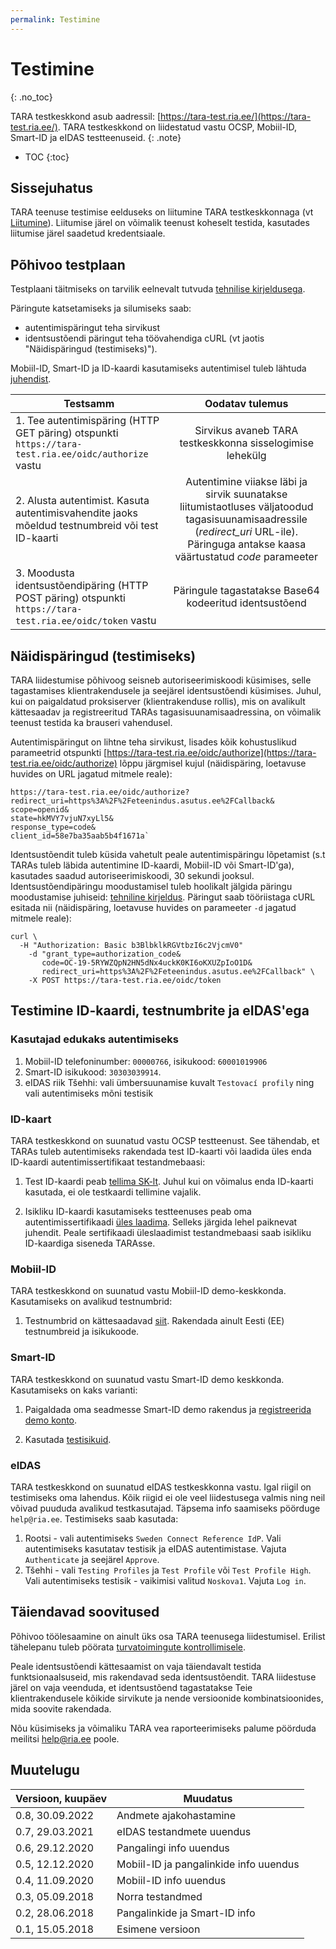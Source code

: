 ```yaml
---
permalink: Testimine
---
```


# Testimine
{: .no_toc}

TARA testkeskkond asub aadressil: [https://tara-test.ria.ee/](https://tara-test.ria.ee/). TARA testkeskkond on liidestatud vastu OCSP, Mobiil-ID, Smart-ID ja eIDAS testteenuseid.
{: .note}

- TOC
{:toc}

## Sissejuhatus

TARA teenuse testimise eelduseks on liitumine TARA testkeskkonnaga (vt [Liitumine](Liitumine)). Liitumise järel on võimalik teenust koheselt testida, kasutades liitumise järel saadetud kredentsiaale.

## Põhivoo testplaan

Testplaani täitmiseks on tarvilik eelnevalt tutvuda [tehnilise kirjeldusega](TehnilineKirjeldus).

Päringute katsetamiseks ja silumiseks saab: <br>

- autentimispäringut teha sirvikust
- identsustõendi päringut teha töövahendiga cURL (vt jaotis "Näidispäringud (testimiseks)").

Mobiil-ID, Smart-ID ja ID-kaardi kasutamiseks autentimisel tuleb lähtuda [juhendist](https://www.id.ee/artikkel/teenuste-testimine/).

| Testsamm                                                                                                  |                                                                                    Oodatav tulemus                                                                                    |
|-----------------------------------------------------------------------------------------------------------|:-------------------------------------------------------------------------------------------------------------------------------------------------------------------------------------:|
| 1. Tee autentimispäring (HTTP GET päring) otspunkti `https://tara-test.ria.ee/oidc/authorize` vastu       |                                                               Sirvikus avaneb TARA testkeskkonna sisselogimise lehekülg                                                               | 
| 2. Alusta autentimist. Kasuta autentimisvahendite jaoks mõeldud testnumbreid või test ID-kaarti           | Autentimine viiakse läbi ja sirvik suunatakse liitumistaotluses väljatoodud tagasisuunamisaadressile (*redirect_uri* URL-ile). Päringuga antakse kaasa väärtustatud *code* parameeter |
| 3. Moodusta identsustõendipäring (HTTP POST päring) otspunkti `https://tara-test.ria.ee/oidc/token` vastu |                                                                Päringule tagastatakse Base64 kodeeritud identsustõend                                                                 |

## Näidispäringud (testimiseks)

TARA liidestumise põhivoog seisneb autoriseerimiskoodi küsimises, selle tagastamises klientrakendusele ja seejärel identsustõendi küsimises. Juhul, kui on paigaldatud proksiserver (klientrakenduse rollis), mis on avalikult kättesaadav ja registreeritud TARAs tagasisuunamisaadressina, on võimalik teenust testida ka brauseri vahendusel.

Autentimispäringut on lihtne teha sirvikust, lisades kõik kohustuslikud parameetrid otspunkti [https://tara-test.ria.ee/oidc/authorize](https://tara-test.ria.ee/oidc/authorize) lõppu järgmisel kujul (näidispäring, loetavuse huvides on URL jagatud mitmele reale):

````
https://tara-test.ria.ee/oidc/authorize?
redirect_uri=https%3A%2F%2Feteenindus.asutus.ee%2FCallback&
scope=openid&
state=hkMVY7vjuN7xyLl5&
response_type=code&
client_id=58e7ba35aab5b4f1671a`
````

Identsustõendit tuleb küsida vahetult peale autentimispäringu lõpetamist (s.t TARAs tuleb läbida autentimine ID-kaardi, Mobiil-ID või Smart-ID'ga), kasutades saadud autoriseerimiskoodi, 30 sekundi jooksul. Identsustõendipäringu moodustamisel tuleb hoolikalt jälgida päringu moodustamise juhiseid: [tehniline kirjeldus](TehnilineKirjeldus). Päringut saab tööriistaga cURL esitada nii (näidispäring, loetavuse huvides on parameeter `-d` jagatud mitmele reale):

````
curl \
  -H "Authorization: Basic b3BlbklkRGVtbzI6c2VjcmV0"
	-d "grant_type=authorization_code&
	   code=OC-19-5RYWZQpN2HN5dNx4uckK0KI6oKXUZpIoO1D&
	   redirect_uri=https%3A%2F%2Feteenindus.asutus.ee%2FCallback" \
	-X POST https://tara-test.ria.ee/oidc/token
````

## Testimine ID-kaardi, testnumbrite ja eIDAS'ega

### Kasutajad edukaks autentimiseks

1. Mobiil-ID telefoninumber: `00000766`, isikukood: `60001019906`
2. Smart-ID isikukood: `30303039914`.
3. eIDAS riik Tšehhi: vali ümbersuunamise kuvalt `Testovací profily` ning vali autentimiseks mõni testisik

### ID-kaart

TARA testkeskkond on suunatud vastu OCSP testteenust. See tähendab, et TARAs tuleb autentimiseks rakendada test ID-kaarti või laadida üles enda ID-kaardi autentimissertifikaat testandmebaasi:

1. Test ID-kaardi peab [tellima SK-lt](https://www.sk.ee/teenused/testkaardid/). Juhul kui on võimalus enda ID-kaarti kasutada, ei ole testkaardi tellimine vajalik.

2. Isikliku ID-kaardi kasutamiseks testteenuses peab oma autentimissertifikaadi [üles laadima](https://demo.sk.ee/upload_cert/). Selleks järgida lehel paiknevat juhendit. Peale sertifikaadi üleslaadimist testandmebaasi saab isikliku ID-kaardiga siseneda TARAsse.

### Mobiil-ID

TARA testkeskkond on suunatud vastu Mobiil-ID demo-keskkonda. Kasutamiseks on avalikud testnumbrid:

1. Testnumbrid on kättesaadavad [siit](https://github.com/SK-EID/MID/wiki/Test-number-for-automated-testing-in-DEMO). Rakendada ainult Eesti (EE) testnumbreid ja isikukoode.

### Smart-ID

TARA testkeskkond on suunatud vastu Smart-ID demo keskkonda. Kasutamiseks on kaks varianti:

1. Paigaldada oma seadmesse Smart-ID demo rakendus ja [registreerida demo konto](https://github.com/SK-EID/smart-id-documentation/wiki/Smart-ID-demo#getting-started).

2. Kasutada [testisikuid](https://github.com/SK-EID/smart-id-documentation/wiki/Environment-technical-parameters#test-accounts-for-automated-testing).

### eIDAS

TARA testkeskkond on suunatud eIDAS testkeskkonna vastu. Igal riigil on testimiseks oma lahendus. Kõik riigid ei ole veel liidestusega valmis ning neil võivad puududa avalikud testkasutajad. Täpsema info saamiseks pöörduge `help@ria.ee`. Testimiseks saab kasutada:  

1. Rootsi - vali autentimiseks `Sweden Connect Reference IdP`. Vali autentimiseks kasutatav testisik ja eIDAS autentimistase. Vajuta `Authenticate` ja seejärel `Approve`.
2. Tšehhi - vali `Testing Profiles` ja `Test Profile` või `Test Profile High`. Vali autentimiseks testisik - vaikimisi valitud `Noskova1`. Vajuta `Log in`.

## Täiendavad soovitused

Põhivoo töölesaamine on ainult üks osa TARA teenusega liidestumisel. Erilist tähelepanu tuleb pöörata [turvatoimingute kontrollimisele](https://e-gov.github.io/TARA-Doku/TehnilineKirjeldus#5-turvatoimingud).

Peale identsustõendi kättesaamist on vaja täiendavalt testida funktsionaalsuseid, mis rakendavad seda identsustõendit. TARA liidestuse järel on vaja veenduda, et identsustõend tagastatakse Teie klientrakendusele kõikide sirvikute ja nende versioonide kombinatsioonides, mida soovite rakendada. 

Nõu küsimiseks ja võimaliku TARA vea raporteerimiseks palume pöörduda meilitsi [help@ria.ee](help@ria.ee) poole.

## Muutelugu

| Versioon, kuupäev | Muudatus                               |
|-------------------|----------------------------------------|
| 0.8, 30.09.2022   | Andmete ajakohastamine                 |
| 0.7, 29.03.2021   | eIDAS testandmete uuendus              |
| 0.6, 29.12.2020   | Pangalingi info uuendus                |
| 0.5, 12.12.2020   | Mobiil-ID ja pangalinkide info uuendus |
| 0.4, 11.09.2020   | Mobiil-ID info uuendus                 |
| 0.3, 05.09.2018   | Norra testandmed                       |
| 0.2, 28.06.2018   | Pangalinkide ja Smart-ID info          |
| 0.1, 15.05.2018   | Esimene versioon                       |
